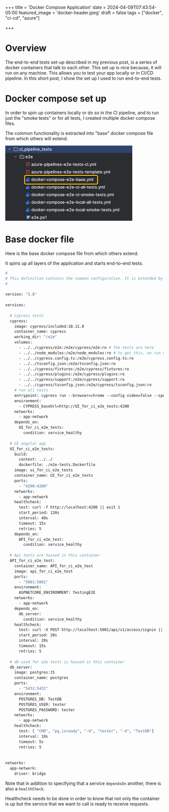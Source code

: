 +++
title = 'Docker Compose Application'
date = 2024-04-09T07:43:54-05:00
featured_image = 'docker-header.jpeg'
draft = false
tags = ["docker", "ci-cd", "azure"]

+++

# Overview
The end-to-end tests set-up described in my previous post, is a series of docker containers that talk to each other.
This set up is nice because, it will run on any machine. This allows you to test your app locally or in CI/CD pipeline.
In this short post, I show the set up I used to run end-to-end tests.



# Docker compose set up
In order to spin up containers locally or do so in the CI pipeline,
and to run just the "smoke tests" or for all tests, I created multiple docker compose files.

The common functionality is extracted into "base" docker compose file from which others will extend.

![](docker-compose-file-structure.jpg)


# Base docker file

Here is the base docker compose file from which others extend.

It spins up all layers of the application and starts end-to-end tests.

```dockerfile
#
# This definition contains the common configuration. It is extended by other compose files.
#

version: "3.8"

services:

  # Cypress tests
  cypress:
    image: cypress/included:10.11.0
    container_name: cypress
    working_dir: "/e2e"
    volumes:
      - ../../cypress/e2e:/e2e/cypress/e2e:ro # the tests are here
      - ../../node_modules:/e2e/node_modules:ro # to get this, we run npm install before doing compose
      - ../../cypress.config.ts:/e2e/cypress.config.ts:ro
      - ../../tsconfig.json:/e2e/tsconfig.json:ro
      - ../../cypress/fixtures:/e2e/cypress/fixtures:ro
      - ../../cypress/plugins:/e2e/cypress/plugins:ro
      - ../../cypress/support:/e2e/cypress/support:ro
      - ../../cypress/tsconfig.json:/e2e/cypress/tsconfig.json:ro
    # run all tests
    entrypoint: cypress run --browser=chrome --config video=false --spec 'cypress/e2e/**/*.cy.ts'
    environment:
      - CYPRESS_baseUrl=http://UI_for_ci_e2e_tests:4200
    networks:
      - app-network
    depends_on:
      UI_for_ci_e2e_tests:
        condition: service_healthy

  # UI angular app
  UI_for_ci_e2e_tests:
    build:
      context: ../../
      dockerfile: ./e2e-tests.Dockerfile
    image: ui_for_ci_e2e_tests
    container_name: UI_for_ci_e2e_tests
    ports:
      - "4200:4200"
    networks:
      - app-network
    healthcheck:
      test: curl -f http://localhost:4200 || exit 1
      start_period: 120s
      interval: 40s
      timeout: 15s
      retries: 5
    depends_on:
      API_for_ci_e2e_test:
        condition: service_healthy

  # Api tests are housed in this container
  API_for_ci_e2e_test:
    container_name: API_for_ci_e2e_test
    image: api_for_ci_e2e_test
    ports:
      - "5001:5001"
    environment:
      ASPNETCORE_ENVIRONMENT: TestingE2E
    networks:
      - app-network
    depends_on:
      db_server:
        condition: service_healthy
    healthcheck:
      test: curl -X POST http://localhost:5001/api/v1/access/signin || exit 1
      start_period: 20s
      interval: 20s
      timeout: 15s
      retries: 5

  # db used for e2e tests is housed in this container
  db_server:
    image: postgres:15
    container_name: postgres
    ports:
      - "5432:5432"
    environment:
      POSTGRES_DB: TestDB 
      POSTGRES_USER: tester
      POSTGRES_PASSWORD: tester
    networks:
      - app-network
    healthcheck:
      test: [ "CMD", "pg_isready", "-U", "tester", "-d", "TestDB"]
      interval: 10s
      timeout: 5s
      retries: 5


networks:
  app-network:
    driver: bridge
```

Note that in addition to specifying that a service `dependsOn` another, there is also a `healthCheck`.

Healthcheck needs to be done in order to know that not only the container is up but the service that we
want to call is ready to receive requests. 



